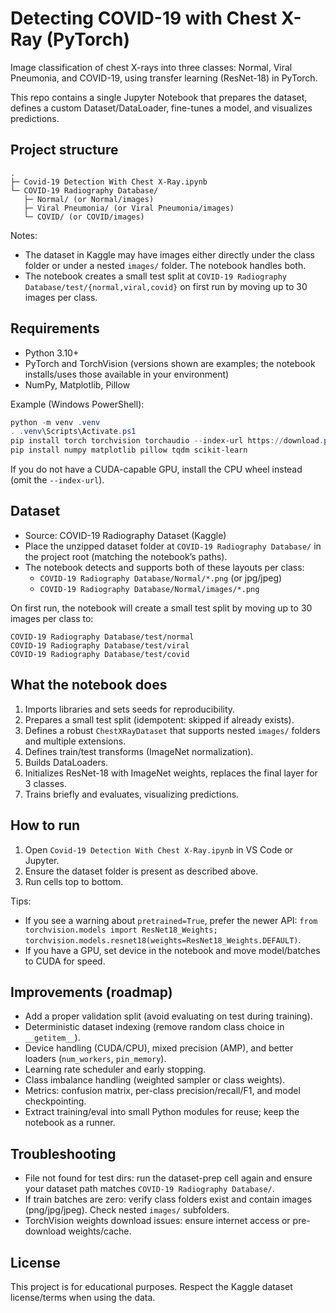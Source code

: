 # Detecting COVID-19 with Chest X-Ray (PyTorch)

Image classification of chest X-rays into three classes: Normal, Viral Pneumonia, and COVID-19, using transfer learning (ResNet-18) in PyTorch.

This repo contains a single Jupyter Notebook that prepares the dataset, defines a custom Dataset/DataLoader, fine-tunes a model, and visualizes predictions.

## Project structure

```
.
├─ Covid-19 Detection With Chest X-Ray.ipynb
└─ COVID-19 Radiography Database/
   ├─ Normal/ (or Normal/images)
   ├─ Viral Pneumonia/ (or Viral Pneumonia/images)
   └─ COVID/ (or COVID/images)
```

Notes:
- The dataset in Kaggle may have images either directly under the class folder or under a nested `images/` folder. The notebook handles both.
- The notebook creates a small test split at `COVID-19 Radiography Database/test/{normal,viral,covid}` on first run by moving up to 30 images per class.

## Requirements
- Python 3.10+
- PyTorch and TorchVision (versions shown are examples; the notebook installs/uses those available in your environment)
- NumPy, Matplotlib, Pillow

Example (Windows PowerShell):
```powershell
python -m venv .venv
. .venv\Scripts\Activate.ps1
pip install torch torchvision torchaudio --index-url https://download.pytorch.org/whl/cu121
pip install numpy matplotlib pillow tqdm scikit-learn
```

If you do not have a CUDA-capable GPU, install the CPU wheel instead (omit the `--index-url`).

## Dataset
- Source: COVID-19 Radiography Dataset (Kaggle)
- Place the unzipped dataset folder at `COVID-19 Radiography Database/` in the project root (matching the notebook’s paths).
- The notebook detects and supports both of these layouts per class:
  - `COVID-19 Radiography Database/Normal/*.png` (or jpg/jpeg)
  - `COVID-19 Radiography Database/Normal/images/*.png`

On first run, the notebook will create a small test split by moving up to 30 images per class to:
```
COVID-19 Radiography Database/test/normal
COVID-19 Radiography Database/test/viral
COVID-19 Radiography Database/test/covid
```

## What the notebook does
1. Imports libraries and sets seeds for reproducibility.
2. Prepares a small test split (idempotent: skipped if already exists).
3. Defines a robust `ChestXRayDataset` that supports nested `images/` folders and multiple extensions.
4. Defines train/test transforms (ImageNet normalization).
5. Builds DataLoaders.
6. Initializes ResNet-18 with ImageNet weights, replaces the final layer for 3 classes.
7. Trains briefly and evaluates, visualizing predictions.

## How to run
1. Open `Covid-19 Detection With Chest X-Ray.ipynb` in VS Code or Jupyter.
2. Ensure the dataset folder is present as described above.
3. Run cells top to bottom.

Tips:
- If you see a warning about `pretrained=True`, prefer the newer API: `from torchvision.models import ResNet18_Weights; torchvision.models.resnet18(weights=ResNet18_Weights.DEFAULT)`.
- If you have a GPU, set device in the notebook and move model/batches to CUDA for speed.

## Improvements (roadmap)
- Add a proper validation split (avoid evaluating on test during training).
- Deterministic dataset indexing (remove random class choice in `__getitem__`).
- Device handling (CUDA/CPU), mixed precision (AMP), and better loaders (`num_workers`, `pin_memory`).
- Learning rate scheduler and early stopping.
- Class imbalance handling (weighted sampler or class weights).
- Metrics: confusion matrix, per-class precision/recall/F1, and model checkpointing.
- Extract training/eval into small Python modules for reuse; keep the notebook as a runner.

## Troubleshooting
- File not found for test dirs: run the dataset-prep cell again and ensure your dataset path matches `COVID-19 Radiography Database/`.
- If train batches are zero: verify class folders exist and contain images (png/jpg/jpeg). Check nested `images/` subfolders.
- TorchVision weights download issues: ensure internet access or pre-download weights/cache.

## License
This project is for educational purposes. Respect the Kaggle dataset license/terms when using the data.
